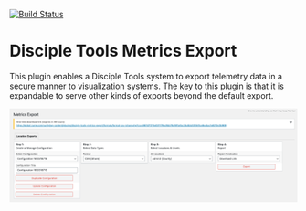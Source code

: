[![Build Status](https://travis-ci.com/DiscipleTools/disciple-tools-metrics-export.svg?branch=master)](https://travis-ci.com/DiscipleTools/disciple-tools-metrics-export)

# Disciple Tools Metrics Export
This plugin enables a Disciple Tools system to export telemetry data in a secure manner to visualization systems. The key to this plugin is that it is expandable to serve other kinds of exports beyond the default export.

![one time link](https://raw.githubusercontent.com/DiscipleTools/disciple-tools-metrics-export/master/documentation/metrics-export-one-time-link.png)
